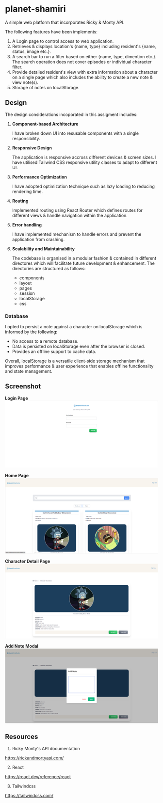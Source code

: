 # planet-shamiri

A simple web platform that incorporates Ricky &amp; Monty API.

The following features have been implements:

1. A Login page to control access to web application.
2. Retrieves & displays location's {name, type} including resident's  {name, status, image etc.}.
3. A search bar to run a filter based on either {name, type, dimention etc.}. The search operation does not cover episodes or individual character filter.
4. Provide detailed resident's view with extra information about a character on a single page which also includes the ability to create a new note & view note(s).
5. Storage of notes on localStorage.

## Design

The design considerations incoporated in this assigment includes:

1. __Component-based Architecture__ 

    I have broken down UI into resusable components with a single responsibility.

2. __Responsive Design__ 

    The application is responsive accross different devices & screen sizes. I have utilised Tailwind CSS responsive utility classes to adapt to different UI.

3. __Performance Optimization__

    I have adopted optimization technique such as lazy loading to reducing rendering time.

4. __Routing__

    Implemented routing using React Router which defines routes for different views & handle navigation within the application.

5. __Error handling__

    I have implemented mechanism to handle errors and prevent the application from crashing.

6. __Scalability and Maintainability__

    The codebase is organised in a modular fashion & contained in different directores which will facilitate future development & enhancement. The directories are structured as follows:

    - components
    - layout
    - pages
    - session
    - localStorage
    - css

### Database

I opted to persist a note against a character on localStorage which is informed by the following:

- No access to a remote database.
- Data is persisted on localStorage even after the browser is closed.
- Provides an offline support to cache data.

Overall, localStorage is a versatile client-side storage mechanism that improves performance & user experience that enables offline functionality and state management.


## Screenshot

**Login Page**
![Login_page screenshot](src/screenshots/login_screenshot.PNG)

**Home Page**
![Home_page screenshot](src/screenshots/home_screenshoot.PNG)

**Character Detail Page**
![Detailed_character_page screenshot](src/screenshots/character_screenshot.PNG)

**Add Note Modal**
![Add_note_page screenshot](src/screenshots/add_notes_screenshot.PNG)


## Resources

1. Ricky Monty's API documentation

https://rickandmortyapi.com/

2. React

https://react.dev/reference/react

3. Tailwindcss

https://tailwindcss.com/